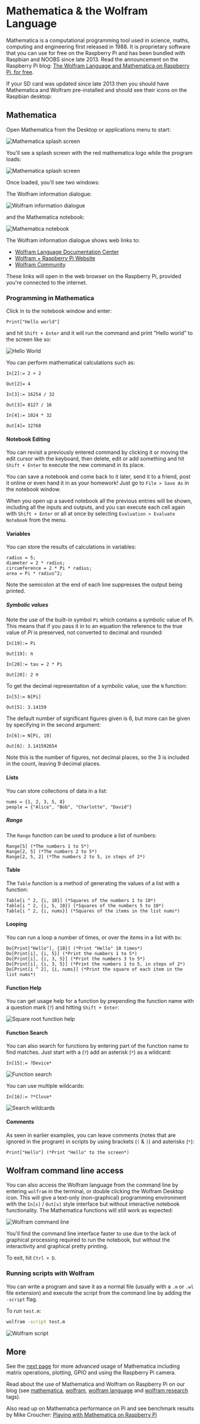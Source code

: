 # Mathematica & the Wolfram Language

Mathematica is a computational programming tool used in science, maths, computing and engineering first released in 1988. It is proprietary software that you can use for free on the Raspberry Pi and has been bundled with Raspbian and NOOBS since late 2013. Read the announcement on the Raspberry Pi blog: [The Wolfram Language and Mathematica on Raspberry Pi, for free](http://www.raspberrypi.org/the-wolfram-language-and-mathematica-on-raspberry-pi-for-free/).

If your SD card was updated since late 2013 then you should have Mathematica and Wolfram pre-installed and should see their icons on the Raspbian desktop:

## Mathematica

Open Mathematica from the Desktop or applications menu to start:

![Mathematica splash screen](images/app-menu-mathematica.png)

You'll see a splash screen with the red mathematica logo while the program loads:

![Mathematica splash screen](images/splash.png)

Once loaded, you'll see two windows:

The Wolfram information dialogue:

![Wolfram information dialogue](images/info.png)

and the Mathematica notebook:

![Mathematica notebook](images/notebook.png)

The Wolfram information dialogue shows web links to:

- [Wolfram Language Documentation Center](http://reference.wolfram.com/language/index.html)
- [Wolfram + Raspberry Pi Website](http://www.wolfram.com/raspberry-pi)
- [Wolfram Community](http://community.wolfram.com/content?curTag=raspberry%20pi)

These links will open in the web browser on the Raspberry Pi, provided you're connected to the internet.

### Programming in Mathematica

Click in to the notebook window and enter:

```
Print["Hello world"]
```

and hit `Shift + Enter` and it will run the command and print "Hello world" to the screen like so:

![Hello World](images/hello-world.png)

You can perform mathematical calculations such as:

```
In[2]:= 2 + 2

Out[2]= 4

In[3]:= 16254 / 32

Out[3]= 8127 / 16

In[4]:= 1024 * 32

Out[4]= 32768
```

#### Notebook Editing

You can revisit a previously entered command by clicking it or moving the edit cursor with the keyboard, then delete, edit or add something and hit `Shift + Enter` to execute the new command in its place.

You can save a notebook and come back to it later, send it to a friend, post it online or even hand it in as your homework! Just go to `File > Save As` in the notebook window.

When you open up a saved notebook all the previous entries will be shown, including all the inputs and outputs, and you can execute each cell again with `Shift + Enter` or all at once by selecting `Evaluation > Evaluate Notebook` from the menu.

#### Variables

You can store the results of calculations in variables:

```
radius = 5;
diameter = 2 * radius;
circumference = 2 * Pi * radius;
area = Pi * radius^2;
```

Note the semicolon at the end of each line suppresses the output being printed.

##### Symbolic values

Note the use of the built-in symbol `Pi` which contains a symbolic value of Pi. This means that if you pass it in to an equation the reference to the true value of *Pi* is preserved, not converted to decimal and rounded:

```
In[19]:= Pi

Out[19]: π

In[20]:= tau = 2 * Pi

Out[20]: 2 π
```

To get the decimal representation of a symbolic value, use the `N` function:

```
In[5]:= N[Pi]

Out[5]: 3.14159
```

The default number of significant figures given is 6, but more can be given by specifying in the second argument:

```
In[6]:= N[Pi, 10]

Out[6]: 3.141592654
```

Note this is the number of figures, not decimal places, so the 3 is included in the count, leaving 9 decimal places.

#### Lists

You can store collections of data in a list:

```
nums = {1, 2, 3, 5, 8}
people = {"Alice", "Bob", "Charlotte", "David"}
```

##### Range

The `Range` function can be used to produce a list of numbers:

```
Range[5] (*The numbers 1 to 5*)
Range[2, 5] (*The numbers 2 to 5*)
Range[2, 5, 2] (*The numbers 2 to 5, in steps of 2*)
```

#### Table

The `Table` function is a method of generating the values of a list with a function:

```
Table[i ^ 2, {i, 10}] (*Squares of the numbers 1 to 10*)
Table[i ^ 2, {i, 5, 10}] (*Squares of the numbers 5 to 10*)
Table[i ^ 2, {i, nums}] (*Squares of the items in the list nums*)
```

#### Looping

You can run a loop a number of times, or over the items in a list with `Do`:

```
Do[Print["Hello"], {10}] (*Print "Hello" 10 times*)
Do[Print[i], {i, 5}] (*Print the numbers 1 to 5*)
Do[Print[i], {i, 3, 5}] (*Print the numbers 3 to 5*)
Do[Print[i], {i, 3, 5}] (*Print the numbers 1 to 5, in steps of 2*)
Do[Print[i ^ 2], {i, nums}] (*Print the square of each item in the list nums*)
```

#### Function Help

You can get usage help for a function by prepending the function name with a question mark (`?`) and hitting `Shift + Enter`:

![Square root function help](images/sqrt.png)

#### Function Search

You can also search for functions by entering part of the function name to find matches. Just start with a (`?`) add an asterisk (`*`) as a wildcard:

```
In[15]:= ?Device*
```

![Function search](images/function-search.png)

You can use multiple wildcards:

```
In[16]:= ?*Close*
```

![Search wildcards](images/function-search2.png)

#### Comments

As seen in earlier examples, you can leave comments (notes that are ignored in the program) in scripts by using brackets (`(` & `)`) and asterisks (`*`):

```
Print["Hello"] (*Print "Hello" to the screen*)
```

## Wolfram command line access

You can also access the Wolfram language from the command line by entering `wolfram` in the terminal, or double clicking the Wolfram Desktop icon. This will give a text-only (non-graphical) programming environment with the `In[x]` / `Out[x]` style interface but without interactive notebook functionality. The Mathematica functions will still work as expected:

![Wolfram command line](images/command-line.png)

You'll find the command line interface faster to use due to the lack of graphical processing required to run the notebook, but without the interactivity and graphical pretty printing.

To exit, hit `Ctrl + D`.

### Running scripts with Wolfram

You can write a program and save it as a normal file (usually with a `.m` or `.wl` file extension) and execute the script from the command line by adding the `-script` flag.

To run `test.m`:

```bash
wolfram -script test.m
```

![Wolfram script](images/script.png)

## More

See the [next page](advanced.md) for more advanced usage of Mathematica including matrix operations, plotting, GPIO and using the Raspberry Pi camera.

Read about the use of Mathematica and Wolfram on Raspberry Pi on our blog (see [mathematica](http://www.raspberrypi.org/tag/mathematica/), [wolfram](http://www.raspberrypi.org/tag/wolfram/), [wolfram language](http://www.raspberrypi.org/tag/wolfram-language/) and [wolfram research](http://www.raspberrypi.org/tag/wolfram-research/) tags).

Also read up on Mathematica performance on Pi and see benchmark results by Mike Croucher: [Playing with Mathematica on Raspberry Pi](http://www.walkingrandomly.com/?p=5220)
